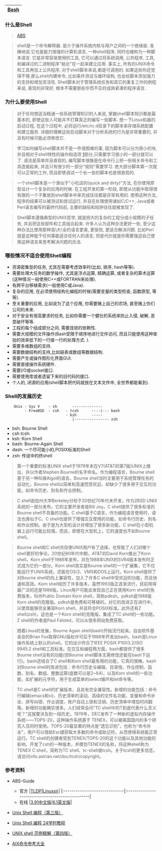 ﻿|[Bash](Bash.md)|
|:--------------|

### 什么是Shell ###

> [ABS](http://footearthtest.googlecode.com/svn/www/ABS-Guide/3.9.1_cn/html/index.html)

> shell是一个命令解释器. 是介于操作系统内核与用户之间的一个绝缘层. 准确地说,它也是能力很强的计算机语言, 一种shell程序, 同时也被称为一种脚本语言. 它是非常容易使用的工具, 它可以通过将系统调用, 公共程序, 工具, 和编译过的二进制程序"粘合"在一起来建立应用. 事实上, 所有的UNIX命令和工具再加上公共程序, 对于shell脚本来说,都是可调用的. 如果这些你还觉得不够,那么shell内建命令, 比如条件测试与循环结构, 也会给脚本添加强力的支持和增加灵活性. Shell脚本对于管理系统任务和其它的重复工作的例程来说, 表现的非常好, 根本不需要那些华而不实的成熟紧凑的程序语言.

### 为什么要使用Shell ###

> 对于任何想适当精通一些系统管理知识的人来说, 掌握shell脚本知识都是最基本的, 即使这些人可能并不打算真正的编写一些脚本. 想一下Linux机器的启动过程, 在这个过程中, 必将运行/etc/rc.d目录下的脚本来存储系统配置和建立服务. 详细的理解这些启动脚本对于分析系统的行为是非常重要的, 并且有时候可能必须修改它.

> 学习如何编写shell脚本并不是一件很困难的事, 因为脚本可以分为很小的块, 并且相对于shell特性的操作和选项 [1](1.md)部分,只需要学习很小的一部分就可以了. 语法是简单并且直观的, 编写脚本很像是在命令行上把一些相关命令和工具连接起来, 并且只有很少的一部分"规则"需要学习. 绝大部分脚本第一次就可以正常的工作, 而且即使调试一个长一些的脚本也是很直观的.

> 一个shell脚本是一个类似于"小吃店的(quick and dirty)"方法, 在你使用原型设计一个复杂的应用的时候. 在工程开发的第一阶段, 即使从功能中取得很有限的一个子集放到shell脚本中来完成往往都是非常有用的. 使用这种方法, 程序的结果可以被测试和尝试运行, 并且在处理使用诸如C/C++, Java或者Perl语言编写的最终代码前, 主要的缺陷和陷阱往往就被发现了.

> Shell脚本遵循典型的UNIX哲学, 就是把大的复杂的工程分成小规模的子任务, 并且把这些部件和工具组合起来. 许多人认为这种办法更好一些, 至少这种办法比使用那种高\大\全的语言更美, 更愉悦, 更适合解决问题. 比如Perl就是这种能干任何事能适合任何人的语言, 但是代价就是你需要强迫自己使用这种语言来思考解决问题的办法.

### 哪些情况不适合使用Shell编程 ###

  * 资源密集型的任务, 尤其在需要考虑效率时(比如, 排序, hash等等).
  * 需要处理大任务的数学操作, 尤其是浮点运算, 精确运算, 或者复杂的算术运算(这种情况一般使用C++或FORTRAN来处理).
  * 有跨平台移植需求(一般使用C或Java).
  * 复杂的应用, 在必须使用结构化编程的时候(需要变量的类型检查, 函数原型, 等等).
  * 至关重要的应用, 比如说为了这个应用, 你需要赌上自己的农场, 甚至赌上你们公司的未来.
  * 对于安全有很高要求的任务, 比如你需要一个健壮的系统来防止入侵, 破解, 恶意破坏等等.
  * 工程的每个组成部分之间, 需要连锁的依赖性.
  * 需要大规模的文件操作(Bash受限于顺序地进行文件访问, 而且只能使用这种笨拙的效率低下的一行接一行的处理方式. ).
  * 需要多维数组的支持.
  * 需要数据结构的支持,比如链表或数组等数据结构.
  * 需要产生或操作图形化界面GUI.
  * 需要直接操作系统硬件.
  * 需要I/O或socket接口.
  * 需要使用库或者遗留下来的旧代码的接口.
  * 个人的, 闭源的应用(shell脚本把代码就放在文本文件中, 全世界都能看到).

### Shell的发展历史 ###

```
    Unix - Sys V    - sh       --------------
         - FreeBSD  - csh   - tcsh      ----|--- bash
                            - ksh       -----
                               |---------------- zsh
```

  * bsh: Bourne Shell
  * csh tcsh:
  * ksh: Korn Shell
  * bash: Bourne-Again Shell
  * dash: 一个尽可能小的,POSIX标准的Shell
  * zsh: 传说中的终shell

> 第一个重要的标准UNIX shell于1979年末在V7(AT&T的第7版)UNIX上推出，并以作者Stephen Bourne的名字命名。作为编程语言，Bourne shell基于另一种叫做Algol的语言。Bourne shell当时主要用于系统管理任务的自动化，Bourne shell以简单和高速而受欢迎，却缺少了很多用于交互的功能，如命令历史、别名和作业控制。

> C shell由加州大学Berkeley分校于20世纪70年代末开发，作为2BSD UNIX系统的一部分发布。它的主要开发者是Bill Joy。C shell提供了很多标准的Bourne shell不具备的功能。C shell基于C语言，作为编程语言使用时，语法也类似于C。C shell也提供了增强交互使用的功能，如命令行历史、别名和作业控制。由于是为大型机设计并增加了很多新功能，C shell在小型机器上运行可能比较慢。而且，即使在大型机上，它的速度也不如Bourne shell。

> Bourne shell和C shell共存使UNIX用户有了选择，也导致了人们对哪个shell更好的争论。20世纪80年代中期，AT&T的David Korn推出了Korn shell。Korn shell于1986年发布，并在1988年UNIX的SVR4版本发布时正式成为它的一部分。Korn shell其实是Bourne shell的一个扩展集，它不仅能运行于UNIX系统，还能在OS/2、VMS和DOS上运行。Korn shell提供了对Bourne shell的向上兼容性，加入了许多C shell中受欢迎的功能，而且快速和高效。Korn shell经历了许多版本，虽然1993版正逐渐流行，目前用得最广泛的还是1988版。Linux用户可能会发现自己正在使用Korn shell的免费版本，叫作Public Domain Korn shell，简称pdksh。pdksh是1988版Korn shell的克隆版。pdksh是免费和可移植的。对它的改进正在进行中，以使其能够完全兼容Korn shell，并且符合POSIX标准。此外还有Z shell(zsh)，这也是一个Korn shell的克隆版，集成了TC shell的一些功能。Z shell的作者是Paul Falsted，可以从很多网站免费获取。

> 随着Linux的发展，Bourne Again shell(bash)开始流行起来。自由软件基金会的Brian Fox取得GNU版权许可后于1988年开发出bash。bash是Linux操作系统上默认的shell。它的设计符合了IEEE POSIX P1003.2/ISO 9945.2 shell和工具标准。在交互和编程两方面，bash都提供了很多Bourne shell没有的功能(但Bourne shell脚本无需修改还能在bash下运行)。bash还结合了C shell和Korn shell最有用的功能，它真的很棒。bash对Bourne shell的改进包括：命令行历史与编辑、目录栈、作业控制、函数、别名、数组、整数运算(底数可以是2~64)，以及Korn shell的一些功能，如扩展的元字符，用于生成菜单的select循环和let命令等。

> TC shell是C shell的扩展版本，且具有完全兼容性。新增的功能包括：命令行编辑(emacs和vi)、历史清单的滚动、高级的文件名功能、变量和命令补全、拼写纠错、作业调度、账户自动上锁和注销、历史清单中增加时间戳等。新增的功能确实很多。人们经常会问“TC shell中的T到底代表什么含义呢？”这就要涉及到一段历史。1976年，DEC发布了一种新的虚拟内存操作系统——TOPS-20，这种操作系统基于 TENEX，可以被美国国内的多个研究人员同时使用。TOPS-20最显著的特点是“遗忘识别”，也称为“命令补全”，用户可以借助Esc键获取大多数的命令或助记符，从而使得系统能正常运行。TC shell的创建者受到TENEX/TOPS-20的这个功能以及其他功能的影响，开发了csh的一种版本，并模仿TENEX的名称，将这种shell称为TENEX C shell，简称为TC shell、tc-shell或tcsh。关于tcsh的更多信息，请访问info.astrian.net/doc/tcsh/copyright。

### 参考资料 ###

  * ABS-Guide
    * 官方 |[TLDP](http://tldp.org/LDP/abs/)|[Linuxsir](http://www.linuxsir.org/main/?q=node/140)|
|:-------------------------------|:---------------------------------------------------|
    * 在线 |[3.91中文版](http://footearthtest.googlecode.com/svn/www/ABS-Guide/3.9.1_cn/html/index.html)|[6.1英文版](http://footearthtest.googlecode.com/svn/www/ABS-Guide/6.1_en/index.html)|

  * [Unix Shell 编程（第三版）](http://docs.google.com/fileview?id=0BwS1282BBrHnNzQ3MzQ0NDMtYjM5Ny00ZTNkLWFhMDItYzY4N2I1OWNiYjFi&hl=zh_CN)

  * [Unix Shell 编程 24学时教程](http://docs.google.com/fileview?id=0BwS1282BBrHnNzQ3MzQ0NDMtYjM5Ny00ZTNkLWFhMDItYzY4N2I1OWNiYjFi&hl=zh_CN)

  * [UNIX shell 范例精解（第四版）](http://www.douban.com/subject/2144787/)

  * [AIX命令参考大全](http://footearthtest.googlecode.com/svn/www/AIX/index.html)
